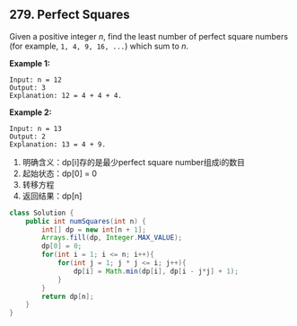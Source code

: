 ## 279. Perfect Squares

Given a positive integer *n*, find the least number of perfect square numbers (for example, `1, 4, 9, 16, ...`) which sum to *n*.

**Example 1:**

```
Input: n = 12
Output: 3 
Explanation: 12 = 4 + 4 + 4.
```

**Example 2:**

```
Input: n = 13
Output: 2
Explanation: 13 = 4 + 9.
```



1. 明确含义：dp[i]存的是最少perfect square number组成i的数目
2. 起始状态：dp[0] = 0
3. 转移方程
4. 返回结果：dp[n]



```java
class Solution {
    public int numSquares(int n) {
        int[] dp = new int[n + 1];
        Arrays.fill(dp, Integer.MAX_VALUE);
        dp[0] = 0;
        for(int i = 1; i <= n; i++){
            for(int j = 1; j * j <= i; j++){
                dp[i] = Math.min(dp[i], dp[i - j*j] + 1);
            }
        }
        return dp[n];
    }
}
```

